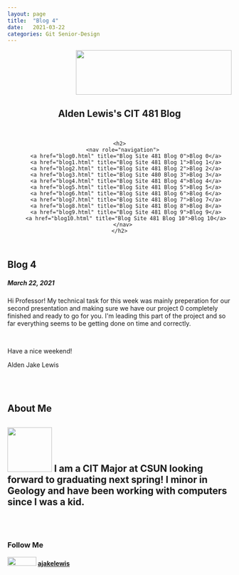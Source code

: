 ```yaml
---
layout: page
title:  "Blog 4"
date:   2021-03-22 
categories: Git Senior-Design
---
```

<html lang="en">
  <head>
    <title>CIT 481 Blog</title>
    <link rel="stylesheet" href="/style.css" />
  </head>
  <header>
    <div class="header">
<div style="text-align: right"><img src="https://www.csun.edu/sites/default/themes/csun/logo.png" height=100 width=350></div>
  <c><h2>Alden Lewis's CIT 481 Blog</h2></c>
</div>
<br>
 
    <h2>
      <nav role="navigation">
        <a href="blog0.html" title="Blog Site 481 Blog 0">Blog 0</a>
		<a href="blog1.html" title="Blog Site 481 Blog 1">Blog 1</a>
		<a href="blog2.html" title="Blog Site 481 Blog 2">Blog 2</a>
        <a href="blog3.html" title="Blog Site 480 Blog 3">Blog 3</a>
		<a href="blog4.html" title="Blog Site 481 Blog 4">Blog 4</a>
		<a href="blog5.html" title="Blog Site 481 Blog 5">Blog 5</a>
		<a href="blog6.html" title="Blog Site 481 Blog 6">Blog 6</a>
		<a href="blog7.html" title="Blog Site 481 Blog 7">Blog 7</a>
		<a href="blog8.html" title="Blog Site 481 Blog 8">Blog 8</a>
		<a href="blog9.html" title="Blog Site 481 Blog 9">Blog 9</a>
		<a href="blog10.html" title="Blog Site 481 Blog 10">Blog 10</a>
      </nav>
    </h2>
  </header>

<div class="row">
  <div class="leftcolumn">
    <div class="card">
      <h2>Blog 4</h2>
      <h5> March 22, 2021</h5>
     <p> Hi Professor! My technical task for this week was mainly preperation for our second presentation and making sure we have our project 0 completely finished and ready to go for you. I'm leading this part of the project and so far everything seems to be getting done on time and correctly. </p>
       <br>
	  <p>Have a nice weekend!</p>
	  <p>Alden Jake Lewis
	  </p>
    </div>
  </div>
  <br>
  <br>
  <div class="rightcolumn">
    <div class="card">
      <h2>About Me</h2>
	  <h2><c><img src="https://ajakelewis.github.io/ajakelewis/me.jpg" height=100 width=100>  I am a CIT Major at CSUN looking forward to graduating next spring! I minor in Geology and have been working with computers since I was a kid.</c></h2>
    <br>
	<br>
	<div class="card">
      <h3>Follow Me</h3>
      <p><img src="https://github.githubassets.com/images/modules/logos_page/GitHub-Logo.png" height=20 width=65><strong>   <a href="https://ajakelewis.github.io/ajakelewis/">ajakelewis</a></strong></p>
</div>
